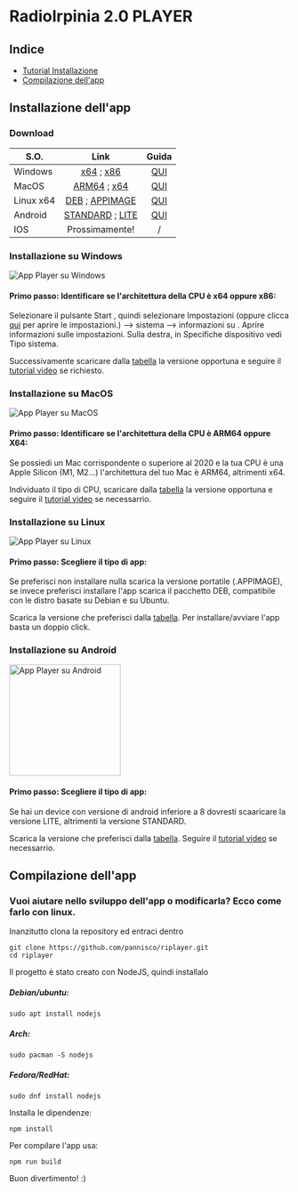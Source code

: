 # RadioIrpinia 2.0 PLAYER

## Indice
* [Tutorial Installazione](#tutorial)
* [Compilazione dell'app](#compilazione)

<div id="tutorial"></div>

## Installazione dell'app
### Download
| S.O.  | Link | Guida |
| ------------- |:-------------:|:-------------:|
| Windows       | [x64](https://github.com/pannisco/riplayer/releases/download/2.7/riplayerwinx64.exe) ; [x86](https://github.com/pannisco/riplayer/releases/download/2.7/riplayerwinx86.exe)|[QUI](#win)|
| MacOS         | [ARM64](https://github.com/pannisco/riplayer/releases/download/2.7/riplayerarm64.dmg) ; [x64](https://github.com/pannisco/riplayer/releases/download/2.7/riplayerx64.dmg)     |[QUI](#mac)|
| Linux x64     | [DEB](https://github.com/pannisco/riplayer/releases/download/2.7/riplayerx64.deb) ; [APPIMAGE](https://github.com/pannisco/riplayer/releases/download/2.7/riplayerx64.AppImage)    |[QUI](#linux)|
| Android       |[STANDARD](https://github.com/pannisco/riplayer/releases/download/2.7/riplayer.apk) ; [LITE](https://github.com/pannisco/riplayer/releases/download/2.7/riplayerlite.apk)|[QUI](#android)|
| IOS           |Prossimamente!| / |

<div id="win"></div>

### Installazione su Windows
![](https://radioirpinia2.web.app/imgas/screenwin.jpg "App Player su Windows")
#### **Primo passo**: Identificare se l'architettura della CPU è x64 oppure x86:
Selezionare il pulsante Start , quindi selezionare Impostazioni (oppure clicca [qui]() per aprire le impostazioni.) --> sistema --> informazioni su . Aprire informazioni sulle impostazioni. Sulla destra, in Specifiche dispositivo vedi Tipo sistema. 

Successivamente scaricare dalla [tabella]() la versione opportuna e seguire il [tutorial video](https://radioirpinia2.web.app/imgas/tutwin.mp4) se richiesto.

<div id="mac"></div>

### Installazione su MacOS
![](https://radioirpinia2.web.app/imgas/screenmacos.png "App Player su MacOS")
#### **Primo passo**: Identificare se l'architettura della CPU è ARM64 oppure X64:
Se possiedi un Mac corrispondente o superiore al 2020 e la tua CPU è una Apple Silicon (M1, M2...) l'architettura del tuo Mac è ARM64, altrimenti x64.

Individuato il tipo di CPU, scaricare dalla [tabella]() la versione opportuna e seguire il [tutorial video](https://radioirpinia2.web.app/imgas/tutmac.mp4) se necessarrio.

<div id="linux"></div>

### Installazione su Linux
![](https://radioirpinia2.web.app/imgas/linux.png "App Player su Linux")
#### **Primo passo**: Scegliere il tipo di app:
Se preferisci non installare nulla scarica la versione portatile (.APPIMAGE),
se invece preferisci installare l'app scarica il pacchetto DEB, compatibile con le distro basate su Debian e su Ubuntu.

Scarica la versione che preferisci dalla [tabella](). Per installare/avviare l'app basta un doppio click.

<div id="android"></div>

### Installazione su Android
<img src="https://radioirpinia2.web.app/imgas/screenandroid.jpg" alt="App Player su Android" width="200"/>

#### **Primo passo**: Scegliere il tipo di app:
Se hai un device con versione di android inferiore a 8 dovresti scaaricare la versione LITE, altrimenti la versione STANDARD.

Scarica la versione che preferisci dalla [tabella](). Seguire il [tutorial video](https://radioirpinia2.web.app/imgas/tutandr.mp4) se necessarrio.

<div id="compilazione"></div>

## Compilazione dell'app
### Vuoi aiutare nello sviluppo dell'app o modificarla? Ecco come farlo con linux.

Inanzitutto clona la repository ed entraci dentro

```shell
git clone https://github.com/pannisco/riplayer.git
cd riplayer
```
Il progetto è stato creato con NodeJS, quindi installalo
##### Debian/ubuntu:
```shell
sudo apt install nodejs
```
##### Arch:
```shell
sudo pacman -S nodejs
```
##### Fedora/RedHat:
```shell
sudo dnf install nodejs
```
Installa le dipendenze:
```shell
npm install
```
Per compilare l'app usa:
```shell
npm run build
```
Buon divertimento! :)
